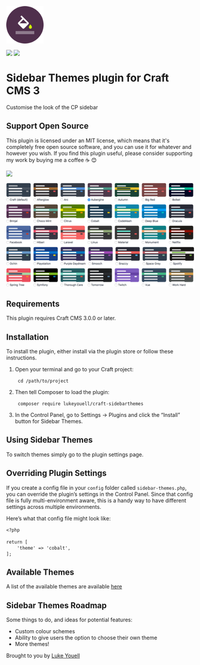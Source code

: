 <img src="src/icon.svg" alt="icon" width="100" height="100">

![](https://img.shields.io/github/release/lukeyouell/craft-sidebarthemes.svg?style=flat)
![](https://img.shields.io/packagist/dt/lukeyouell/craft-sidebarthemes.svg?style=flat)

# Sidebar Themes plugin for Craft CMS 3

Customise the look of the CP sidebar

## Support Open Source

This plugin is licensed under an MIT license, which means that it's completely free open source software, and you can use it for whatever and however you wish. If you find this plugin useful, please consider supporting my work by buying me a coffee ☕ 😊

[![](https://www.buymeacoffee.com/assets/img/custom_images/orange_img.png)](https://www.buymeacoffee.com/lukeyouell)

<img src="resources/img/screenshot-1.0.5.png" alt="screenshot">

## Requirements

This plugin requires Craft CMS 3.0.0 or later.

## Installation

To install the plugin, either install via the plugin store or follow these instructions.

1. Open your terminal and go to your Craft project:

        cd /path/to/project

2. Then tell Composer to load the plugin:

        composer require lukeyouell/craft-sidebarthemes

3. In the Control Panel, go to Settings → Plugins and click the “Install” button for Sidebar Themes.

## Using Sidebar Themes

To switch themes simply go to the plugin settings page.

## Overriding Plugin Settings

If you create a config file in your `config` folder called `sidebar-themes.php`, you can override the plugin’s settings in the Control Panel. Since that config file is fully multi-environment aware, this is a handy way to have different settings across multiple environments.

Here’s what that config file might look like:

```twig
<?php

return [
    'theme' => 'cobalt',
];
```

## Available Themes

A list of the available themes are available [here](THEMES.md)

## Sidebar Themes Roadmap

Some things to do, and ideas for potential features:

- Custom colour schemes
- Ability to give users the option to choose their own theme
- More themes!

Brought to you by [Luke Youell](https://github.com/lukeyouell)
